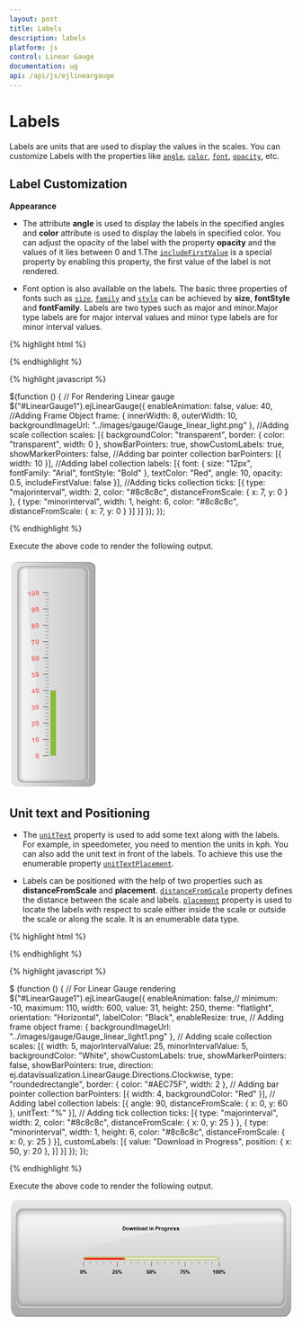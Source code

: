 ```yaml
---
layout: post
title: Labels
description: labels
platform: js
control: Linear Gauge
documentation: ug
api: /api/js/ejlineargauge
---
```


# Labels

Labels are units that are used to display the values in the scales. You can customize Labels with the properties like [`angle`](../api/ejlineargauge#members:scales-labels-angle), [`color`](../api/ejlineargauge#members:scales-labels-textcolor), [`font`](../api/ejlineargauge#members:scales-labels-font), [`opacity`](../api/ejlineargauge#members:scales-labels-opacity), etc.

## Label Customization

**Appearance**

* The attribute **angle** is used to display the labels in the specified angles and **color** attribute is used to display the labels in specified color. You can adjust the opacity of the label with the property **opacity** and the values of it lies between 0 and 1.The [`includeFirstValue`](../api/ejlineargauge#members:scales-labels-includefirstvalue) is a special property by enabling this property, the first value of the label is not rendered.

* Font option is also available on the labels. The basic three properties of fonts such as [`size`](../api/ejlineargauge#members:scales-labels-font-size), [`family`](../api/ejlineargauge#members:scales-labels-font-fontfamily) and [`style`](../api/ejlineargauge#members:scales-labels-font-fontstyle) can be achieved by **size**, **fontStyle** and **fontFamily**. Labels are two types such as major and minor.Major type labels are for major interval values and minor type labels are for minor interval values.


{% highlight html %}

<div id="LinearGauge1"></div>

{% endhighlight %}

{% highlight javascript %}

  $(function () {
        // For Rendering Linear gauge
        $("#LinearGauge1").ejLinearGauge({
            enableAnimation: false, value: 40,
            //Adding Frame Object
            frame: {
                innerWidth: 8,
                outerWidth: 10,
                backgroundImageUrl: "../images/gauge/Gauge_linear_light.png"
            },
            //Adding scale collection
            scales: [{
                backgroundColor: "transparent",
                border: { color: "transparent", width: 0 },
                showBarPointers: true, showCustomLabels: true, showMarkerPointers: false,
                //Adding bar pointer collection
                barPointers: [{ width: 10 }],
                //Adding label collection
                labels: [{
                    font: { size: "12px", fontFamily: "Arial", fontStyle: "Bold" },
                    textColor: "Red",
                    angle: 10,
                    opacity: 0.5,
                    includeFirstValue: false
                }],
                //Adding ticks collection
                ticks: [{
                    type: "majorinterval", width: 2,
                    color: "#8c8c8c", distanceFromScale: { x: 7, y: 0 }
                },
                {
                    type: "minorinterval", width: 1, height: 6,
                    color: "#8c8c8c", distanceFromScale: { x: 7, y: 0 }
                }]
            }]
        });
    });

{% endhighlight %}



Execute the above code to render the following output.


![](/js/LinearGauge/Labels_images/Labels_img1.png)

## Unit text and Positioning

* The [`unitText`](../api/ejlineargauge#members:scales-labels-unittext) property is used to add some text along with the labels. For example, in speedometer, you need to mention the units in kph. You can also add the unit text in front of the labels. To achieve this use the enumerable property [`unitTextPlacement`](../api/ejlineargauge#members:scales-labels-unittextplacement). 

* Labels can be positioned with the help of two properties such as **distanceFromScale** and **placement**. [`distanceFromScale`](../api/ejlineargauge#members:scales-labels-distancefromscale) property defines the distance between the scale and labels. [`placement`](../api/ejlineargauge#members:scales-labels-placement) property is used to locate the labels with respect to scale either inside the scale or outside the scale or along the scale. It is an enumerable data type.


{% highlight html %}

<div id="LinearGauge1"></div>

{% endhighlight %}

{% highlight javascript %}

$ (function () {
       // For Linear Gauge rendering
       $("#LinearGauge1").ejLinearGauge({
           enableAnimation: false,// minimum: -10, maximum: 110,
           width: 600, value: 31,
           height: 250,
           theme: "flatlight",
           orientation: "Horizontal",
           labelColor: "Black",
           enableResize: true,
           // Adding frame object
           frame: {
               backgroundImageUrl: "../images/gauge/Gauge_linear_light1.png"
           },
           // Adding scale collection
           scales: [{
               width: 5, majorIntervalValue: 25, minorIntervalValue: 5,
               backgroundColor: "White", showCustomLabels: true,
               showMarkerPointers: false, showBarPointers: true,
               direction: ej.datavisualization.LinearGauge.Directions.Clockwise,
               type: "roundedrectangle",
               border: { color: "#AEC75F", width: 2 },
               // Adding bar pointer collection
               barPointers: [{ width: 4, backgroundColor: "Red" }],
               // Adding label collection
               labels: [{
                   angle: 90,
                   distanceFromScale: { x: 0, y: 60 },
                   unitText: "%"
               }],
               // Adding tick collection
               ticks: [{
                   type: "majorinterval", width: 2,
                   color: "#8c8c8c", distanceFromScale: { x: 0, y: 25 }
               },
               {
                   type: "minorinterval", width: 1, height: 6,
                   color: "#8c8c8c", distanceFromScale: { x: 0, y: 25 }
               }],
               customLabels: [{
                   value: "Download in Progress", position: { x: 50, y: 20 },
               }]
           }]
       });
   });


{% endhighlight %}



Execute the above code to render the following output.


![](/js/LinearGauge/Labels_images/Labels_img2.png)



